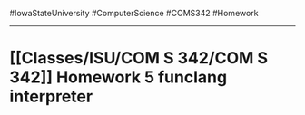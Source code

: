 #IowaStateUniversity
#ComputerScience 
#COMS342
#Homework

---

# [[Classes/ISU/COM S 342/COM S 342]] Homework 5 funclang interpreter